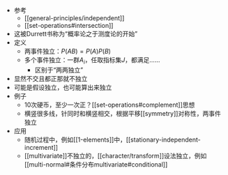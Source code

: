 - 参考
  - [[general-principles/independent]]
  - [[set-operations#intersection]]
- 这被Durrett书称为“概率论之于测度论的开始”
- 定义
  - 两事件独立：$P(AB)=P(A)P(B)$
  - 多个事件独立：一群$A_i$，任取指标集$J$，都满足……
    - 区别于“两两独立”
- 显然不交且都正那就不独立
- 可能是假设独立，也可能算出来独立
- 例子
  - 10次硬币，至少一次正？[[set-operations#complement]]思想
  - 横竖很多线，针同时和横竖相交，根据平移[[symmetry]]对称性，两事件独立
- 应用
    - 随机过程中，例如[[1-elements]]中，[[stationary-independent-increment]]
    - [[multivariate]]不独立的，[[character/transform]]设法独立，例如[[multi-normal#条件分布multivariate#conditional]]